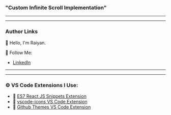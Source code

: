 ### "Custom Infinite Scroll Implementation"

---

---

### Author Links

👋 Hello, I'm Raiyan.

🚀 Follow Me:

- [LinkedIn](https://www.linkedin.com/in/tajkier-haque/)

---

---

### ⚙ VS Code Extensions I Use:

- 🔗 [ES7 React JS Snippets Extension](https://marketplace.visualstudio.com/items?itemName=dsznajder.es7-react-js-snippets)
- 🔗 [vscode-icons VS Code Extension](https://marketplace.visualstudio.com/items?itemName=vscode-icons-team.vscode-icons)
- 🔗 [Github Themes VS Code Extension](https://marketplace.visualstudio.com/items?itemName=GitHub.github-vscode-theme)

